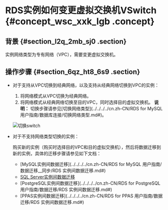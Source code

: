 # RDS实例如何变更虚拟交换机VSwitch {#concept_wsc_xxk_lgb .concept}

## 背景 {#section_l2q_2mb_sj0 .section}

实例网络类型为专有网络（VPC），需要变更虚拟交换机。

## 操作步骤 {#section_6qz_ht8_6s9 .section}

-   对于支持从VPC切换到经典网络，以及支持从经典网络切换到VPC的实例：

    1.  将网络模式从VPC切换为经典网络。
    2.  将网络模式从经典网络切换至目的VPC，同时选择目的虚拟交换机。
    **说明：** 切换步骤请参见[切换网络类型](../../../../cn.zh-CN/RDS for MySQL 用户指南/数据库连接/切换网络类型.md#)。

    ![切换switch](http://static-aliyun-doc.oss-cn-hangzhou.aliyuncs.com/assets/img/8398/155858044847821_zh-CN.png)

-   对于不支持网络类型切换的实例：

    购买新的实例（购买时选择目的VPC和目的虚拟交换机），然后将数据迁移到新的实例，具体的迁移步骤请参见如下文档：

    -   [MySQL实例间数据迁移](../../../../cn.zh-CN/RDS for MySQL 用户指南/数据迁移__同步/RDS 实例间数据迁移.md#)
    -   [SQL Server实例间数据迁移](https://help.aliyun.com/document_detail/26626.html)
    -   [PostgreSQL实例间数据迁移](../../../../cn.zh-CN/RDS for PostgreSQL 用户指南/数据迁移/RDS 实例间数据迁移.md#)
    -   [PPAS实例间数据迁移](../../../../cn.zh-CN/RDS for PPAS 用户指南/数据迁移/RDS 实例间数据迁移.md#)


